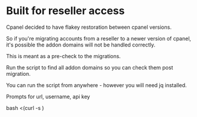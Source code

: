 # Built for reseller access

Cpanel decided to have flakey restoration between cpanel versions.

So if you're migrating accounts from a reseller to a newer version of cpanel, it's possible the addon domains will not be handled correctly.

This is meant as a pre-check to the migrations.

Run the script to find all addon domains so you can check them post migration.

You can run the script from anywhere - however you will need jq installed.

Prompts for url, username, api key

bash <(curl -s )